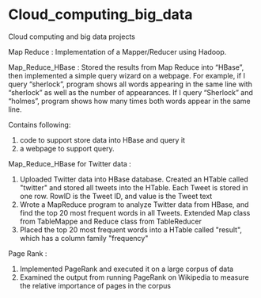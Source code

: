 # Cloud_computing_big_data
Cloud computing and big data projects


Map Reduce : Implementation of a Mapper/Reducer using Hadoop.


Map_Reduce_HBase	: Stored the results from Map Reduce into “HBase”, then implemented  a simple query wizard on a webpage. For example, if I query “sherlock”, 
program shows all words appearing in the same line with “sherlock” as well as the number of appearances. If I query “Sherlock” and “holmes”, program shows how many 
times both words appear in the same line.

Contains following:
1) code to support store data into HBase and query it
2) a webpage to support query.


Map_Reduce_HBase for Twitter data :

1) Uploaded Twitter data into HBase database. Created an HTable called "twitter" and stored all tweets into
   the HTable. Each Tweet is stored in one row. RowID is the Tweet ID, and value is the Tweet text
2) Wrote a MapReduce program to analyze Twitter data from HBase, and find the top 20 most frequent words in all Tweets. 
   Extended Map class from TableMappe and Reduce class from TableReducer
3) Placed the top 20 most frequent words into a HTable called "result", which has a column family "frequency"



Page Rank :	

1) Implemented PageRank and executed it on a large corpus of data
3) Examined the output from running PageRank on Wikipedia to measure the relative importance of pages in the corpus
